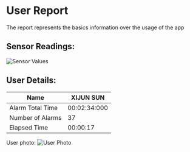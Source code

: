 # User Report
The report represents the basics information over the usage of the app
## Sensor Readings:
![Sensor Values](C:\Users\icadmin\user_ui\gui/data/img/graphs/graph_20240829171159_2.png)
## User Details:
| Name | XIJUN  SUN |
| --- | --- |
| Alarm Total Time | 00:02:34:000 |
| Number of Alarms | 37 |
| Elapsed Time | 00:00:17 |
User photo:
![User Photo](C:/Users/icadmin/Pictures/yanyan.jpg)
